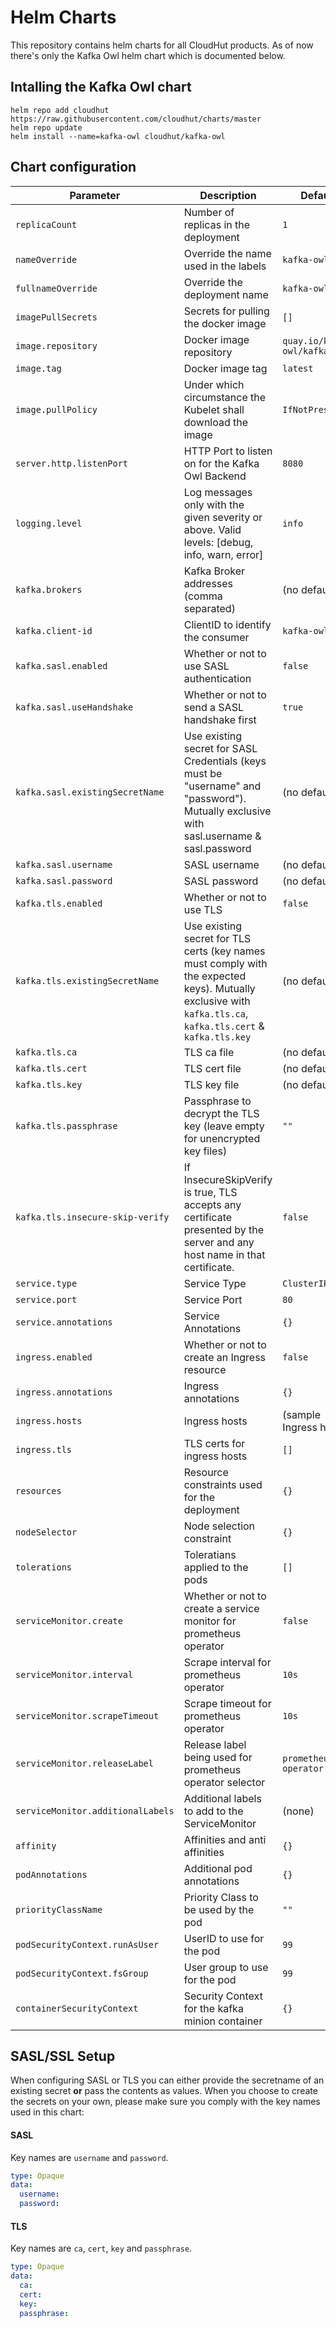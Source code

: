 # Helm Charts

This repository contains helm charts for all CloudHut products. As of now there's only the Kafka Owl helm chart which is documented below.

## Intalling the Kafka Owl chart

```
helm repo add cloudhut https://raw.githubusercontent.com/cloudhut/charts/master
helm repo update
helm install --name=kafka-owl cloudhut/kafka-owl
```

## Chart configuration

| Parameter | Description | Default |
| --- | --- | --- |
| `replicaCount` | Number of replicas in the deployment | `1` |
| `nameOverride` | Override the name used in the labels | `kafka-owl` |
| `fullnameOverride` | Override the deployment name | `kafka-owl` |
| `imagePullSecrets` | Secrets for pulling the docker image | `[]` |
| `image.repository` | Docker image repository | `quay.io/kafka-owl/kafka-owl` |
| `image.tag` | Docker image tag | `latest` |
| `image.pullPolicy` | Under which circumstance the Kubelet shall download the image | `IfNotPresent` |
| `server.http.listenPort` | HTTP Port to listen on for the Kafka Owl Backend | `8080` |
| `logging.level` | Log messages only with the given severity or above. Valid levels: [debug, info, warn, error] | `info` |
| `kafka.brokers` | Kafka Broker addresses (comma separated) | (no default) |
| `kafka.client-id` | ClientID to identify the consumer | `kafka-owl` |
| `kafka.sasl.enabled` | Whether or not to use SASL authentication | `false` |
| `kafka.sasl.useHandshake` | Whether or not to send a SASL handshake first | `true` |
| `kafka.sasl.existingSecretName` | Use existing secret for SASL Credentials (keys must be "username" and "password"). Mutually exclusive with sasl.username & sasl.password | (no default) |
| `kafka.sasl.username` | SASL username | (no default) |
| `kafka.sasl.password` | SASL password | (no default) |
| `kafka.tls.enabled` | Whether or not to use TLS | `false` |
| `kafka.tls.existingSecretName` | Use existing secret for TLS certs (key names must comply with the expected keys). Mutually exclusive with `kafka.tls.ca`, `kafka.tls.cert` & `kafka.tls.key` | (no default) |
| `kafka.tls.ca` | TLS ca file | (no default) |
| `kafka.tls.cert` | TLS cert file | (no default) |
| `kafka.tls.key` | TLS key file | (no default) |
| `kafka.tls.passphrase` | Passphrase to decrypt the TLS key (leave empty for unencrypted key files) | `""` |
| `kafka.tls.insecure-skip-verify` | If InsecureSkipVerify is true, TLS accepts any certificate presented by the server and any host name in that certificate. | `false` |
| `service.type` | Service Type | `ClusterIP` |
| `service.port` | Service Port | `80` |
| `service.annotations` | Service Annotations | `{}` |
| `ingress.enabled` | Whether or not to create an Ingress resource | `false` |
| `ingress.annotations` | Ingress annotations | `{}` |
| `ingress.hosts` | Ingress hosts | (sample Ingress host) |
| `ingress.tls` | TLS certs for ingress hosts | `[]` |
| `resources` | Resource constraints used for the deployment | `{}` |
| `nodeSelector` | Node selection constraint | `{}` |
| `tolerations` | Toleratians applied to the pods | `[]` |
| `serviceMonitor.create` | Whether or not to create a service monitor for prometheus operator | `false` |
| `serviceMonitor.interval` | Scrape interval for prometheus operator | `10s` |
| `serviceMonitor.scrapeTimeout` | Scrape timeout for prometheus operator | `10s` |
| `serviceMonitor.releaseLabel` | Release label being used for prometheus operator selector | `prometheus-operator` |
| `serviceMonitor.additionalLabels` | Additional labels to add to the ServiceMonitor | (none) |
| `affinity` | Affinities and anti affinities | `{}` |
| `podAnnotations` | Additional pod annotations | `{}` |
| `priorityClassName` | Priority Class to be used by the pod | `""` |
| `podSecurityContext.runAsUser` | UserID to use for the pod | `99` |
| `podSecurityContext.fsGroup` | User group to use for the pod | `99` |
| `containerSecurityContext` | Security Context for the kafka minion container | `{}` |

## SASL/SSL Setup

When configuring SASL or TLS you can either provide the secretname of an existing secret **or** pass the contents as values. When you choose to create the secrets on your own, please make sure you comply with the key names used in this chart:

#### SASL

Key names are `username` and `password`.

```yml
type: Opaque
data:
  username:
  password:
```

#### TLS

Key names are `ca`, `cert`, `key` and `passphrase`.

```yml
type: Opaque
data:
  ca:
  cert:
  key:
  passphrase:
```
